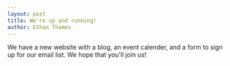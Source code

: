 ```yaml
---
layout: post
title: We're up and running!
author: Ethan Thames
---
```


We have a new website with a blog, an event calender, and a form to sign up for our email list. We hope that you'll join us!
